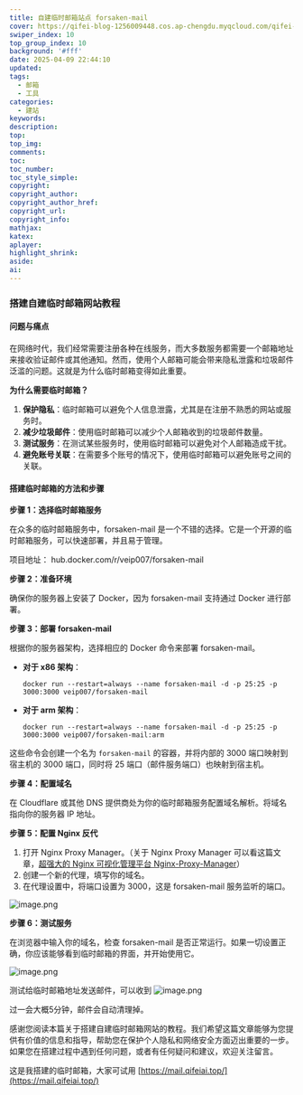 ```yaml
---
title: 自建临时邮箱站点 forsaken-mail
cover: https://qifei-blog-1256009448.cos.ap-chengdu.myqcloud.com/qifei-blog/20241121200207.png
swiper_index: 10
top_group_index: 10
background: '#fff'
date: 2025-04-09 22:44:10
updated:
tags:
  - 邮箱
  - 工具
categories:
  - 建站
keywords:
description:
top:
top_img:
comments:
toc:
toc_number:
toc_style_simple:
copyright:
copyright_author:
copyright_author_href:
copyright_url:
copyright_info:
mathjax:
katex:
aplayer:
highlight_shrink:
aside:
ai:
---
```


### 搭建自建临时邮箱网站教程

#### 问题与痛点

在网络时代，我们经常需要注册各种在线服务，而大多数服务都需要一个邮箱地址来接收验证邮件或其他通知。然而，使用个人邮箱可能会带来隐私泄露和垃圾邮件泛滥的问题。这就是为什么临时邮箱变得如此重要。

**为什么需要临时邮箱？**

1. **保护隐私**：临时邮箱可以避免个人信息泄露，尤其是在注册不熟悉的网站或服务时。
2. **减少垃圾邮件**：使用临时邮箱可以减少个人邮箱收到的垃圾邮件数量。
3. **测试服务**：在测试某些服务时，使用临时邮箱可以避免对个人邮箱造成干扰。
4. **避免账号关联**：在需要多个账号的情况下，使用临时邮箱可以避免账号之间的关联。

#### 搭建临时邮箱的方法和步骤

**步骤 1：选择临时邮箱服务**

在众多的临时邮箱服务中，forsaken-mail 是一个不错的选择。它是一个开源的临时邮箱服务，可以快速部署，并且易于管理。

项目地址： hub.docker.com/r/veip007/forsaken-mail

**步骤 2：准备环境**

确保你的服务器上安装了 Docker，因为 forsaken-mail 支持通过 Docker 进行部署。

**步骤 3：部署 forsaken-mail**

根据你的服务器架构，选择相应的 Docker 命令来部署 forsaken-mail。

- **对于 x86 架构**：
  ```shell
  docker run --restart=always --name forsaken-mail -d -p 25:25 -p 3000:3000 veip007/forsaken-mail
  ```
- **对于 arm 架构**：
  ```shell
  docker run --restart=always --name forsaken-mail -d -p 25:25 -p 3000:3000 veip007/forsaken-mail:arm
  ```

这些命令会创建一个名为 `forsaken-mail` 的容器，并将内部的 3000 端口映射到宿主机的 3000 端口，同时将 25 端口（邮件服务端口）也映射到宿主机。

**步骤 4：配置域名**

在 Cloudflare 或其他 DNS 提供商处为你的临时邮箱服务配置域名解析。将域名指向你的服务器 IP 地址。

**步骤 5：配置 Nginx 反代**

1. 打开 Nginx Proxy Manager。（关于 Nginx Proxy Manager 可以看这篇文章，[超强大的 Nginx 可视化管理平台 Nginx-Proxy-Manager](https://qifeiai.top/archives/chao-qiang-da-de-nginx-ke-shi-hua-guan-li-ping-tai-nginx-proxy-manager)）
2. 创建一个新的代理，填写你的域名。
3. 在代理设置中，将端口设置为 3000，这是 forsaken-mail 服务监听的端口。

![image.png](https://qifei-blog-1256009448.cos.ap-chengdu.myqcloud.com/qifei-blog/20241121195909.png)

**步骤 6：测试服务**

在浏览器中输入你的域名，检查 forsaken-mail 是否正常运行。如果一切设置正确，你应该能够看到临时邮箱的界面，并开始使用它。

![image.png](https://qifei-blog-1256009448.cos.ap-chengdu.myqcloud.com/qifei-blog/20241121200207.png)

测试给临时邮箱地址发送邮件，可以收到
![image.png](https://qifei-blog-1256009448.cos.ap-chengdu.myqcloud.com/qifei-blog/20241121200514.png)

过一会大概5分钟，邮件会自动清理掉。

感谢您阅读本篇关于搭建自建临时邮箱网站的教程。我们希望这篇文章能够为您提供有价值的信息和指导，帮助您在保护个人隐私和网络安全方面迈出重要的一步。如果您在搭建过程中遇到任何问题，或者有任何疑问和建议，欢迎关注留言。

这是我搭建的临时邮箱，大家可试用
[https://mail.qifeiai.top/](https://mail.qifeiai.top/)